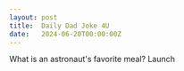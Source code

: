 ```yaml
---
layout: post
title:  Daily Dad Joke 4U
date:   2024-06-20T00:00:00Z
---
```

What is an astronaut's favorite meal? Launch
